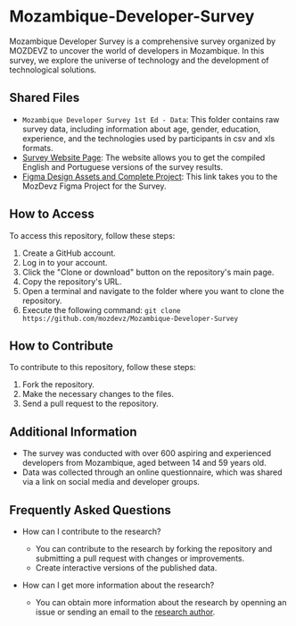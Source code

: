 # Mozambique-Developer-Survey
Mozambique Developer Survey is a comprehensive survey organized by MOZDEVZ to uncover the world of developers in Mozambique. In this survey, we explore the universe of technology and the development of technological solutions.
## Shared Files

* `Mozambique Developer Survey 1st Ed - Data`: This folder contains raw survey data, including information about age, gender, education, experience, and the technologies used by participants in csv and xls formats.
* [Survey Website Page](survey.mozdevz.org): The website allows you to get the compiled English and Portuguese versions of the survey results.
* [Figma Design Assets and Complete Project](https://www.figma.com/community/file/1292861029158540894/mozambique-developer-survey): This link takes you to the MozDevz Figma Project for the Survey.

## How to Access

To access this repository, follow these steps:

1. Create a GitHub account.
2. Log in to your account.
3. Click the "Clone or download" button on the repository's main page.
4. Copy the repository's URL.
5. Open a terminal and navigate to the folder where you want to clone the repository.
6. Execute the following command:
   `git clone https://github.com/mozdevz/Mozambique-Developer-Survey`

## How to Contribute

To contribute to this repository, follow these steps:

1. Fork the repository.
2. Make the necessary changes to the files.
3. Send a pull request to the repository.

## Additional Information
- The survey was conducted with over 600 aspiring and experienced developers from Mozambique, aged between 14 and 59 years old.
- Data was collected through an online questionnaire, which was shared via a link on social media and developer groups.

## Frequently Asked Questions

- How can I contribute to the research?
  - You can contribute to the research by forking the repository and submitting a pull request with changes or improvements.
  - Create interactive versions of the published data.

- How can I get more information about the research?
  - You can obtain more information about the research by openning an issue or sending an email to the [research author](survey@mozdevz.org).


